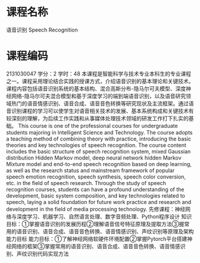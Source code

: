 # 课程名称
语音识别 Speech Recognition
# 课程编码
2131030047
学分：2 
学时：48 
本课程是智能科学与技术专业本科生的专业课程之一。课程采用理论结合实践的授课方式，介绍语音识别的基本理论和关键技术。课程内容包括语音识别系统的基本结构、混合高斯分布-隐马尔可夫模型、深度神经网络-隐马尔可夫混合模型和基于深度学习的端到端语音识别，以及语音研究领域热门的语音情感识别、语音合成、语音音色转换等研究现状及主流框架。通过语音识别课程的学习可以使学生对语音相关技术的发展、基本系统构成和关键技术有较深刻的理解，为后续工作实践和从事媒体处理技术领域的研发工作打下扎实的基础。
This course is one of the professional courses for undergraduate students majoring in Intelligent Science and Technology. The course adopts a teaching method of combining theory with practice, introducing  the  basic  theories  and  key  technologies  of  speech  recognition.  The  course  content  includes  the  basic  structure  of  speech  recognition  system,  mixed  Gaussian  distribution  Hidden  Markov  model,  deep  neural  network  hidden  Markov  Mixture  model  and  end-to-end  speech  recognition based on deep learning, as well as the research status and mainstream framework of popular speech emotion recognition, speech synthesis, speech color conversion, etc. in the field of speech research. Through the study of speech recognition courses, students can have a profound understanding  of  the  development,  basic  system  composition,  and  key  technologies  related  to  speech,  laying  a  solid  foundation  for  future  work  practice  and  research  and  development  in  the  field of media processing technology.
先修课程：神经网络与深度学习、机器学习、自然语言处理、数字音频处理、Python程序设计
知识目标：①掌握语音识别的发展历程②理解语音信号特征原理及提取方法③握常用的语音识别、语音合成、语音音色转换、语音情感识别、声纹识别等原理及架构能力目标
能力目标：①了解神经网络软硬件环境配置②掌握Pytorch平台搭建神经网络的框架③掌握常用的语音识别、语音合成、语音音色转换、语音情感识别、声纹识别代码实现方法
